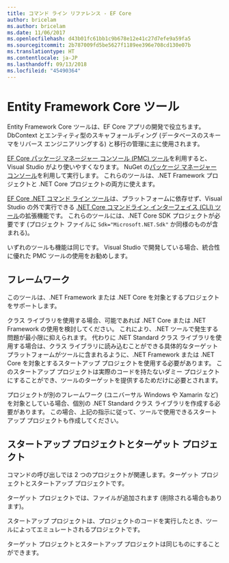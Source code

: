 ```yaml
---
title: コマンド ライン リファレンス - EF Core
author: bricelam
ms.author: bricelam
ms.date: 11/06/2017
ms.openlocfilehash: d43b01fc61bb1c9b678e12e41c27d7efe9a59fa5
ms.sourcegitcommit: 2b787009fd5be5627f1189ee396e708cd130e07b
ms.translationtype: HT
ms.contentlocale: ja-JP
ms.lasthandoff: 09/13/2018
ms.locfileid: "45490364"
---
```

<a name="entity-framework-core-tools"></a>Entity Framework Core ツール
===========================
Entity Framework Core ツールは、EF Core アプリの開発で役立ちます。 DbContext とエンティティ型のスキャフォールディング (データベースのスキーマをリバース エンジニアリングする) と移行の管理に主に使用されます。

[EF Core パッケージ マネージャー コンソール (PMC) ツール][1]を利用すると、Visual Studio がより使いやすくなります。 NuGet の[パッケージ マネージャー コンソール][2]を利用して実行します。 これらのツールは、.NET Framework プロジェクトと .NET Core プロジェクトの両方に使えます。

[EF Core .NET コマンド ライン ツール][3]は、プラットフォームに依存せず、Visual Studio の外で実行できる [.NET Core コマンドライン インターフェイス (CLI) ツール][4]の拡張機能です。 これらのツールには、.NET Core SDK プロジェクトが必要です (プロジェクト ファイルに `Sdk="Microsoft.NET.Sdk"` か同様のものが含まれる)。

いずれのツールも機能は同じです。 Visual Studio で開発している場合、統合性に優れた PMC ツールの使用をお勧めします。

<a name="frameworks"></a>フレームワーク
----------
このツールは、.NET Framework または .NET Core を対象とするプロジェクトをサポートします。

クラス ライブラリを使用する場合、可能であれば .NET Core または .NET Framework の使用を検討してください。 これにより、.NET ツールで発生する問題が最小限に抑えられます。 代わりに .NET Standard クラス ライブラリを使用する場合は、クラス ライブラリに読み込むことができる具体的なターゲット プラットフォームがツールに含まれるように、.NET Framework または .NET Core を対象とするスタートアップ プロジェクトを使用する必要があります。 このスタートアップ プロジェクトは実際のコードを持たないダミー プロジェクトにすることができ、ツールのターゲットを提供するためだけに必要とされます。

プロジェクトが別のフレームワーク (ユニバーサル Windows や Xamarin など) を対象としている場合、個別の .NET Standard クラス ライブラリを作成する必要があります。 この場合、上記の指示に従って、ツールで使用できるスタートアップ プロジェクトも作成してください。

<a name="startup-and-target-projects"></a>スタートアップ プロジェクトとターゲット プロジェクト
---------------------------
コマンドの呼び出しでは 2 つのプロジェクトが関連します。ターゲット プロジェクトとスタートアップ プロジェクトです。

ターゲット プロジェクトでは、ファイルが追加されます (削除される場合もあります)。

スタートアップ プロジェクトは、プロジェクトのコードを実行したとき、ツールによってエミュレートされるプロジェクトです。

ターゲット プロジェクトとスタートアップ プロジェクトは同じものにすることができます。


  [1]: powershell.md
  [2]: https://docs.microsoft.com/nuget/tools/package-manager-console
  [3]: dotnet.md
  [4]: https://docs.microsoft.com/dotnet/core/tools/
